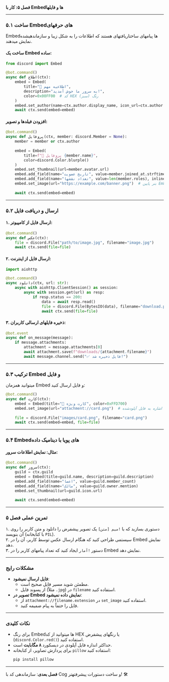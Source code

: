 **فصل ۵: کار با Embedها و فایلها**  

---

### **۵.۱ ساخت Embedهای حرفهای**  
Embedها پیامهای ساختاریافتهای هستند که اطلاعات را به شکل زیبا و سازماندهیشده نمایش میدهند.  

#### **ساخت یک Embed ساده**:  
```python
from discord import Embed

@bot.command()
async def اطلاع(ctx):
    embed = Embed(
        title="📢 اطلاعیه مهم",
        description="به سرور ما خوش آمدید!",
        color=0x00FF00  # کد HEX رنگ (سبز)
    )
    embed.set_author(name=ctx.author.display_name, icon_url=ctx.author.avatar.url)
    await ctx.send(embed=embed)
```

#### **افزودن فیلدها و تصویر**:  
```python
@bot.command()
async def پروفایل(ctx, member: discord.Member = None):
    member = member or ctx.author
    
    embed = Embed(
        title=f"📁 پروفایل {member.name}",
        color=discord.Color.blurple()
    )
    embed.set_thumbnail(url=member.avatar.url)
    embed.add_field(name="تاریخ عضویت", value=member.joined_at.strftime("%Y/%m/%d"), inline=False)
    embed.add_field(name="تعداد نقشها", value=len(member.roles), inline=True)
    embed.set_image(url="https://example.com/banner.png")  # بنر پایین Embed
    
    await ctx.send(embed=embed)
```

---

### **۵.۲ ارسال و دریافت فایل**  
#### **۱. ارسال فایل از کامپیوتر**:  
```python
@bot.command()
async def عکس(ctx):
    file = discord.File("path/to/image.jpg", filename="image.jpg")
    await ctx.send(file=file)
```

#### **۲. ارسال فایل از اینترنت**:  
```python
import aiohttp

@bot.command()
async دانلود(ctx, url: str):
    async with aiohttp.ClientSession() as session:
        async with session.get(url) as resp:
            if resp.status == 200:
                data = await resp.read()
                file = discord.File(BytesIO(data), filename="download.png")
                await ctx.send(file=file)
```

#### **۳. ذخیره فایلهای ارسالی کاربران**:  
```python
@bot.event
async def on_message(message):
    if message.attachments:
        attachment = message.attachments[0]
        await attachment.save(f"downloads/{attachment.filename}")
        await message.channel.send("✅ فایل ذخیره شد!")
```

---

### **۵.۳ ترکیب Embed و فایل**  
میتوانید همزمان Embed و فایل ارسال کنید:  
```python
@bot.command()
async def کارت(ctx):
    embed = Embed(title="🎴 کارت ویژه", color=0xFFD700)
    embed.set_image(url="attachment://card.png")  # اشاره به فایل آپلودشده
    
    file = discord.File("images/card.png", filename="card.png")
    await ctx.send(embed=embed, file=file)
```

---

### **۵.۴ Embedهای پویا با دینامیک داده**  
#### **مثال: نمایش اطلاعات سرور**:  
```python
@bot.command()
async def سرور(ctx):
    guild = ctx.guild
    embed = Embed(title=guild.name, description=guild.description)
    embed.add_field(name="اعضا", value=guild.member_count)
    embed.add_field(name="مالک", value=guild.owner.mention)
    embed.set_thumbnail(url=guild.icon.url)
    
    await ctx.send(embed=embed)
```

---

### **تمرین عملی فصل ۵**  
۱. دستوری بسازید که با `!میم [متن]` یک تصویر پیشفرض را دانلود و متن کاربر را روی آن بنویسد (با کتابخانه `PIL`).  
۲. سیستمی طراحی کنید که هنگام ارسال عکس توسط کاربر، آن را در Embed نمایش دهد.  
۳. دستور `!آمار` ایجاد کنید که تعداد پیامهای کاربر را در Embed نمایش دهد.  

---

### **مشکلات رایج**  
- **فایل ارسال نمیشود**:  
  - مطمئن شوید مسیر فایل صحیح است.  
  - از پسوند فایل (مثلاً `.jpg`) در `filename` استفاده کنید.  
- **تصویر در Embed نمایش داده نمیشود**:  
  - از `attachment://filename.extension` در `set_image` استفاده کنید.  
  - فایل را حتماً به پیام ضمیمه کنید.  

---

### **نکات کلیدی**  
- برای رنگ Embedها میتوانید از کد HEX یا رنگهای پیشفرض (`discord.Color.red()`) استفاده کنید.  
- حداکثر اندازه فایل آپلودی در دیسکورد **۸ مگابایت** است.  
- برای پردازش تصاویر، از کتابخانه `pillow` استفاده کنید:  
  ```bash
  pip install pillow
  ```

---

**فصل بعدی**: سازماندهی کد با Cog و ساخت دستورات پیشرفتهتر! 🛠️